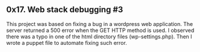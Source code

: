 ## 0x17. Web stack debugging #3
This project was based on fixing a bug in a wordpress web application. The server
returned a 500 error when the GET HTTP method is used. I observed there was a typo
in one of the html directory files (wp-settings.php). Then I wrote a puppet file to
automate fixing such error.

